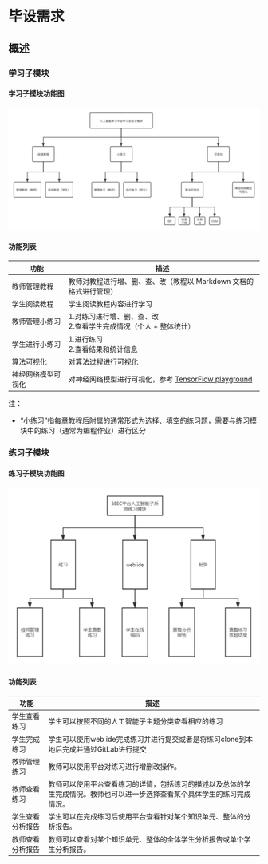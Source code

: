 # 毕设需求

## 概述

### 学习子模块

#### 学习子模块功能图

![uml-readings](./liao/img/uml__readings.png)

#### 功能列表

| 功能               | 描述                                                         |
| ------------------ | ------------------------------------------------------------ |
| 教师管理教程       | 教师对教程进行增、删、查、改（教程以 Markdown 文档的格式进行管理） |
| 学生阅读教程       | 学生阅读教程内容进行学习                                     |
| 教师管理小练习     | 1.对练习进行增、删、查、改<br>2.查看学生完成情况（个人 + 整体统计） |
| 学生进行小练习     | 1.进行练习<br>2.查看结果和统计信息                           |
| 算法可视化         | 对算法过程进行可视化                                         |
| 神经网络模型可视化 | 对神经网络模型进行可视化，参考 [TensorFlow playground](http://playground.tensorflow.org/) |

注：

- “小练习”指每章教程后附属的通常形式为选择、填空的练习题，需要与练习模块中的练习（通常为编程作业）进行区分

### 练习子模块

#### 练习子模块功能图

![uml-readings](./hao/img/模块图.jpg)

#### 功能列表

| 功能               | 描述                                                         |
| ------------------ | ------------------------------------------------------------ |
| 学生查看练习       | 学生可以按照不同的人工智能子主题分类查看相应的练习 |
| 学生完成练习       | 学生可以使用web ide完成练习并进行提交或者是将练习clone到本地后完成并通过GitLab进行提交                                     |
| 教师管理练习     | 教师可以使用平台对练习进行增删改操作。 |
| 教师查看练习     | 教师可以使用平台查看练习的详情，包括练习的描述以及总体的学生完成情况。教师也可以进一步选择查看某个具体学生的练习完成情况。                          |
| 学生查看分析报告         | 学生可以在完成练习后使用平台查看针对某个知识单元、整体的分析报告。                                        |
| 教师查看分析报告 | 教师可以查看对某个知识单元、整体的全体学生分析报告或单个学生分析报告。 |
